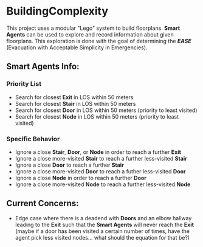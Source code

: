 # BuildingComplexity

This project uses a modular "Lego" system to build floorplans.
**Smart Agents** can be used to explore and record information about given floorplans.
This exploration is done with the goal of determining the ***EASE*** (Evacuation with Acceptable Simplicity in Emergencies).

## **Smart Agents** Info:
### Priority List
- Search for closest **Exit** in LOS within 50 meters
- Search for closest **Stair** in LOS within 50 meters
- Search for closest **Door** in LOS within 50 meters (priority to least visited)
- Search for closest **Node** in LOS within 50 meters (priority to least visited)
### Specific Behavior 
- Ignore a close **Stair**, **Door**, or **Node** in order to reach a further **Exit**
- Ignore a close more-visited **Stair** to reach a further less-visited **Stair**
- Ignore a close **Door** to reach a further **Stair**
- Ignore a close more-visited **Door** to reach a futher less-visited **Door**
- Ignore a close **Node** in order to reach a further **Door**
- Ignore a close more-visited **Node** to reach a further less-visited **Node**

## Current Concerns:
- Edge case where there is a deadend with **Doors** and an elbow hallway leading to the **Exit** such that the **Smart Agents** will never reach the **Exit** (maybe if a door has been visited a certain number of times, have the agent pick less visited nodes... what should the equation for that be?)